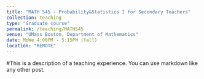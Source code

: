 ```yaml
---
title: "MATH 545 - Probability&Statistics I for Secondary Teachers"
collection: teaching
type: "Graduate course"
permalink: /teaching/MATH545
venue: "UMass Boston, Department of Mathematics"
date: MoWe 4:00PM - 5:15PM (fall)
location: "REMOTE"
---
```




#This is a description of a teaching experience. You can use markdown like any other post.

